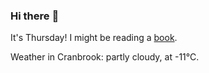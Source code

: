 ### Hi there :wave:

It's Thursday! I might be reading a [book](https://www.goodreads.com/review/list/37130358-benjamin?ref=nav_mybooks&shelf=currently-reading).

Weather in Cranbrook: partly cloudy, at -11°C.
